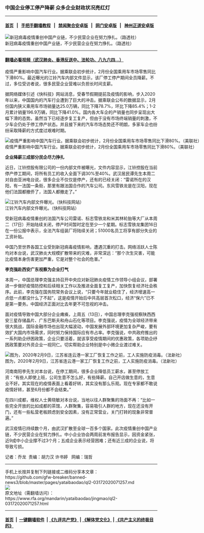 ### 中国企业停工停产降薪   众多企业财政状况亮红灯
------------------------

#### [首页](https://github.com/gfw-breaker/banned-news3/blob/master/README.md) &nbsp;&nbsp;|&nbsp;&nbsp; [手把手翻墙教程](https://github.com/gfw-breaker/guides/wiki) &nbsp;&nbsp;|&nbsp;&nbsp; [禁闻聚合安卓版](https://github.com/gfw-breaker/bn-android) &nbsp;&nbsp;|&nbsp;&nbsp; [网门安卓版](https://github.com/oGate2/oGate) &nbsp;&nbsp;|&nbsp;&nbsp; [神州正道安卓版](https://github.com/SzzdOgate/update) 



<div id="headerimg">
 <img alt="新冠病毒疫情重创中国产业链，不少民营企业在努力挣扎。（路透社）" src="https://www.rfa.org/mandarin/yataibaodao/jingmao/ql2-03172020071257.html/ql-1b.jpg/@@images/2c90e82a-fedd-46d3-9dd5-084c79269446.jpeg" title="新冠病毒疫情重创中国产业链，不少民营企业在努力挣扎。（路透社）"/>
 <div id="headerimgcontents">
  <div id="headerimgcaption">
   <span>
    新冠病毒疫情重创中国产业链，不少民营企业在努力挣扎。（路透社）
   </span>
   <!-- zoomattribute -->
  </div>
  <!-- headerimgcaption -->
 </div>
 <!-- headerimagecontents -->
</div>

<hr/>


#### [翻墙必看视频（武汉肺炎、香港反送中、法轮功、八九六四...）](https://github.com/gfw-breaker/banned-news3/blob/master/pages/link3.md)

<div id="storytext">
 <div>
  <div class="slot_header">
  </div>
 </div>
 <p>
  疫情严重影响中国汽车行业。据乘联会初步统计，2月份全国乘用车市场零售同比下滑80%。最近曝光的江铃汽车内部文件显示，该厂停工停产期间全员降薪。不过，多位受访者说，很多民营企业营难以负担长时间支薪。
 </p>
 <p>
  据网络媒体引述《快科技》网站消息，受春节假期提前及疫情的影响，步入2020年以来，中国国内的汽车行业遭到了巨大的冲击。据乘联会公布的数据显示，2月份国内狭义乘用车市场销量达25.0万辆，同比下降78.7%，环比下降85.4%；1-2月累计销量196.9万辆，同比下降41.0%。国内各大车企的产销量也同步呈现出大幅下滑的态势。虽然当下已经逐步复工复产，但由于没有市场终端销量的刺激，不少车企仍处于停工停产状态。并且接下来的汽车市场态势还不明朗，多家车企也纷纷采取降薪的方式度过艰难时期。
 </p>
 <p>
 </p>
 <p>
  <div class="image-inline captioned" style="width:1500px;">
   <div style="width:1500px;">
    <img alt="疫情严重影响中国汽车行业。据乘联会初步统计，2月份全国乘用车市场零售同比下滑80%。（美联社）" src="https://www.rfa.org/mandarin/yataibaodao/jingmao/ql2-03172020071257.html/AP-20056336984564.jpg" title="疫情严重影响中国汽车行业。据乘联会初步统计，2月份全国乘用车市场零售同比下滑80%。（美联社）"/>
   </div>
   <div class="image-caption">
    <span style="width:1500px;">
     疫情严重影响中国汽车行业。据乘联会初步统计，2月份全国乘用车市场零售同比下滑80%。（美联社）
    </span>
    <span class="copyright">
    </span>
   </div>
  </div>
 </p>
 <p>
 </p>
 <p>
 </p>
 <p>
  <b>
   企业降薪三成部分民企尽力挣扎
  </b>
 </p>
 <p>
  近日，江铃控股有限公司的一份内部文件被曝光，文件内容显示，江铃控股在当前停产停工期间，将所有员工的收入全面下调30%至40%。武汉居民谭先生本周二对自由亚洲电台说，很多企业不仅仅是停产，还有的已经关闭：“雷诺所在的汉阳，有一法国一条街，那里有跟法国合作的汽车公司。东风雪铁龙是在汉阳，现在他们法国都撤侨了，法国人都撤走了。”
 </p>
 <p>
 </p>
 <p>
  <div class="image-inline captioned" style="width:1500px;">
   <div style="width:1500px;">
    <img alt="江铃汽车内部文件曝光。（快科技网站）" src="https://www.rfa.org/mandarin/yataibaodao/jingmao/ql2-03172020071257.html/m0317-ql2p.jpg" title="江铃汽车内部文件曝光。（快科技网站）"/>
   </div>
   <div class="image-caption">
    <span style="width:1500px;">
     江铃汽车内部文件曝光。（快科技网站）
    </span>
    <span class="copyright">
    </span>
   </div>
  </div>
 </p>
 <p>
  受新冠病毒疫情重创的法国汽车公司雷诺、标志雪铁龙和米其林轮胎等大厂从本周二（17日）开始陆续关闭，停产时间暂时定在至少一个星期。标志雪铁龙集团16日在一份公报中表示，全法汽车组装厂将陆续关闭；51000名员工将享有部分失业的工资补贴。
 </p>
 <p>
  中国乃至世界各国工业受到新冠病毒疫情影响，遭遇沉重的打击。网络活跃人士陈均对本台说，武汉肺炎大规模扩散带来的灾难，非常深远：“那个次生灾害，可能比疫情本身伤害更加严重，它是对整个社会的危害。”
 </p>
 <p>
  <b>
   李克强赴西安广东视察为企业打气
  </b>
 </p>
 <p>
  本周一，中国总理李克强主持召开中央应对新冠肺炎疫情工作领导小组会议，部署进一步做好疫情防控和后续相关工作以及推进全面复工复产，加快恢复经济社会秩序。此前，李克强在国务院常务会议上说，“只要今年就业稳住了，经济增速高一点低一点都没什么了不起”，这是疫情开始后中共高层首次松口，经济“保六”已不是第一要务。中国经济正面对比去年更不可忽视的冲击。
 </p>
 <p>
  面对疫情导致中国大部分企业瘫痪，上周五（13日），中国总理李克强视察陕西西安三星存储晶片、广东巴斯夫和舟山石化等项目。李克强说，疫情为全球经济带来很大挑战，国际金融市场也出现大幅波动，中国发展外部环境更加复杂严峻，要有效扩大国内市场需求，同时努力保持国际应有市占率。李克强说，中共政府推出的一系列助企纾困政策，企业只要活着，就该享受疫情期间的优惠政策，各项助企纾困政策要对外资企业一视同仁。切实帮助企业特别是中小微企业渡过难关。
 </p>
 <p>
 </p>
 <p>
  <div class="image-inline captioned" style="width:1500px;">
   <div style="width:1500px;">
    <img alt="图为，2020年2月9日，江苏省连云港一家工厂恢复工作之前，工人实施防疫消毒。（法新社）" src="https://www.rfa.org/mandarin/yataibaodao/jingmao/ql2-03172020071257.html/000_1OV3F0.jpg" title="图为，2020年2月9日，江苏省连云港一家工厂恢复工作之前，工人实施防疫消毒。（法新社）"/>
   </div>
   <div class="image-caption">
    <span style="width:1500px;">
     图为，2020年2月9日，江苏省连云港一家工厂恢复工作之前，工人实施防疫消毒。（法新社）
    </span>
    <span class="copyright">
    </span>
   </div>
  </div>
 </p>
 <p>
  河南南阳李先生对本台说，在停工期间，很多企业降低员工薪水，甚至停放工资：“有些人即使上班，公司生意不怎么好，有些降薪。自己开店做生意的，生意业不好。其实现在的疫情表面上看着好转，其实没有那么乐观。现在专家都不敢说疫情好转，甚至6月份都不会结束。”
 </p>
 <p>
  在四川成都，维权人士黄晓敏对本台说，当地以往人群聚集的场面不再：“比如一些完全开放的比如成都的茶馆，人群聚集，容易吸引人群的地方，现在还没有开门，还有一些私营老板顾虑到安全因素，没有正常营业，关门打转的现象非常普遍。”
 </p>
 <p>
  武汉疫情已持续数个月，由武汉扩散至全球一百多个国家。此次疫情重创中国产业链，不少民营企业在努力挣扎。中小企业协会两周前发布报告显示，因资金紧张，近9成中小企业撑不过3个月；五成企业表示经营困难；还有近三成的企业说，将导致亏损。
 </p>
 <p>
 </p>
 <p>
  记者：乔龙  责编：胡力汉 许书婷   网编：瑞哲
 </p>
</div>

<hr/>
手机上长按并复制下列链接或二维码分享本文章：<br/>
https://github.com/gfw-breaker/banned-news3/blob/master/pages/yataibaodao/ql2-03172020071257.md <br/>
<a href='https://github.com/gfw-breaker/banned-news3/blob/master/pages/yataibaodao/ql2-03172020071257.md'><img src='https://github.com/gfw-breaker/banned-news3/blob/master/pages/yataibaodao/ql2-03172020071257.md.png'/></a> <br/>
原文地址（需翻墙访问）：https://www.rfa.org/mandarin/yataibaodao/jingmao/ql2-03172020071257.html


------------------------
#### [首页](https://github.com/gfw-breaker/banned-news3/blob/master/README.md) &nbsp;|&nbsp; [一键翻墙软件](https://github.com/gfw-breaker/nogfw/blob/master/README.md) &nbsp;| [《九评共产党》](https://github.com/gfw-breaker/9ping.md/blob/master/README.md#九评之一评共产党是什么) | [《解体党文化》](https://github.com/gfw-breaker/jtdwh.md/blob/master/README.md) | [《共产主义的终极目的》](https://github.com/gfw-breaker/gczydzjmd.md/blob/master/README.md)


<img src='http://gfw-breaker.win/banned-news3/pages/yataibaodao/ql2-03172020071257.md' width='0px' height='0px'/>